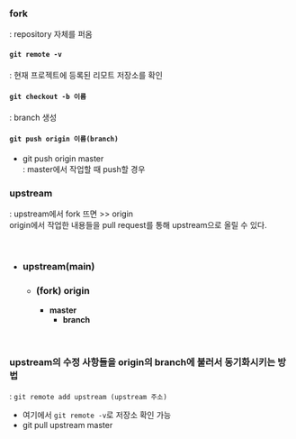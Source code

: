 ### fork 
: repository 자체를 퍼옴

#### `git remote -v` 
: 현재 프로젝트에 등록된 리모트 저장소를 확인

#### `git checkout -b 이름`
: branch 생성  


#### `git push origin 이름(branch)`
-  git push origin master  
: master에서 작업할 때 push할 경우

### upstream
: upstream에서 fork 뜨면 >> origin  
  origin에서 작업한 내용들을 pull request를 통해 upstream으로 올릴 수 있다.  
  
<br>
  
- ### upstream(main)
  - ### (fork) **origin**
    - **master**
      - **branch**
      
<br>

### upstream의 수정 사항들을 origin의 branch에 불러서 동기화시키는 방법
: `git remote add upstream (upstream 주소)`
- 여기에서 `git remote -v`로 저장소 확인 가능
- git pull upstream master

<br>
